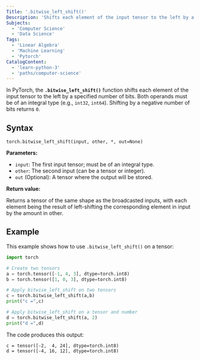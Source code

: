 ```yaml
---
Title: '.bitwise_left_shift()'
Description: 'Shifts each element of the input tensor to the left by a specified number of bits.'
Subjects:
  - 'Computer Science'
  - 'Data Science'
Tags:
  - 'Linear Algebra'
  - 'Machine Learning'
  - 'Pytorch'
CatalogContent:
  - 'learn-python-3'
  - 'paths/computer-science'
---
```


In PyTorch, the **`.bitwise_left_shift()`** function shifts each element of the input tensor to the left by a specified number of bits. Both operands must be of an integral type (e.g., `int32`, `int64`). Shifting by a negative number of bits returns `0`.

## Syntax

```pseudo
torch.bitwise_left_shift(input, other, *, out=None)
```

**Parameters:**

- `input`: The first input tensor; must be of an integral type.
- `other`: The second input (can be a tensor or integer).
- `out` (Optional): A tensor where the output will be stored.

**Return value:**

Returns a tensor of the same shape as the broadcasted inputs, with each element being the result of left-shifting the corresponding element in input by the amount in other.

## Example

This example shows how to use `.bitwise_left_shift()` on a tensor:

```py
import torch

# Create two tensors
a = torch.tensor([-1, 4, 3], dtype=torch.int8)
b = torch.tensor([1, 0, 3], dtype=torch.int8)

# Apply bitwise_left_shift on two tensors
c = torch.bitwise_left_shift(a,b)
print("c =",c)

# Apply bitwise_left_shift on a tensor and number
d = torch.bitwise_left_shift(a, 2)
print("d =",d)
```

The code produces this output:

```shell
c = tensor([-2,  4, 24], dtype=torch.int8)
d = tensor([-4, 16, 12], dtype=torch.int8)
```
